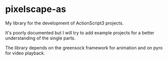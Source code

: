 pixelscape-as
=============

My library for the development of ActionScript3 projects.

It's poorly documented but I will try to add example projects for a better understanding of the single parts.

The library depends on the greensock framework for animation and on pyro for video playback.
